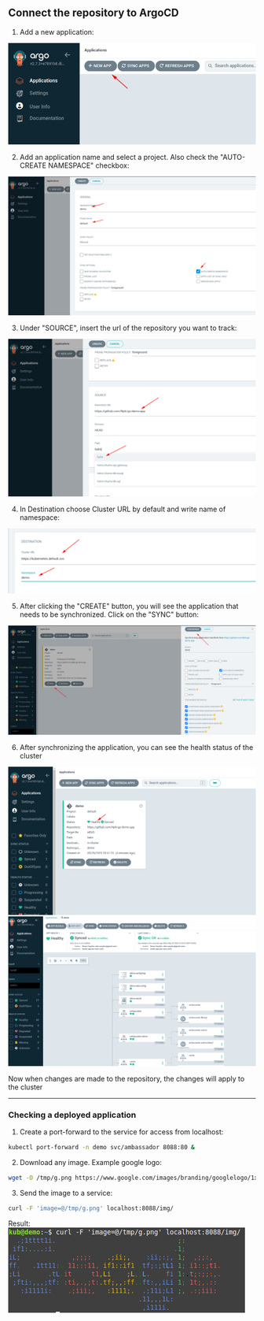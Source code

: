 ## Connect the repository to ArgoCD

1. Add a new application:

![Add application](.data/argo01w4t5.png)

2. Add an application name and select a project. Also check the "AUTO-CREATE NAMESPACE" checkbox:

![Add name application](.data/argo02w4t5.png)

3. Under "SOURCE", insert the url of the repository you want to track:

![Add source](.data/argo03w4t5.png)

4. In Destination choose Cluster URL by default and write name of namespace:

![Add destination](.data/argo04w4t5.png)

5. After clicking the "CREATE" button, you will see the application that needs to be synchronized. Click on the "SYNC" button:

![sync button](.data/argo05w4t5.png)

6. After synchronizing the application, you can see the health status of the cluster

![status aplication 1](.data/argo06w4t5.png)
![status aplication 2](.data/argo07w4t5.png)

Now when changes are made to the repository, the changes will apply to the cluster

---
### Checking a deployed application 
1. Create a port-forward to the service for access from localhost:

```bash
kubectl port-forward -n demo svc/ambassador 8088:80 &
```

2. Download any image. Example google logo:

```bash
wget -O /tmp/g.png https://www.google.com/images/branding/googlelogo/1x/googlelogo_color_272x92dp.png
```

3. Send the image to a service:

```bash
curl -F 'image=@/tmp/g.png' localhost:8088/img/
```

Result:
![application output](.data/argo08w4t5.png)
